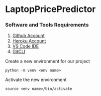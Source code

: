 # LaptopPricePredictor

### Software and Tools Requirements

1. [Github Account](https://github.com)
2. [Heroku Account](https://heroku.com)
3. [VS Code IDE](https://code.visualstudio.com/)
4. [GitCLI]()

Create a new environment for our project
```
python -m venv <env name>
```

Activate the new environment
```
source <env name>/bin/activate
```